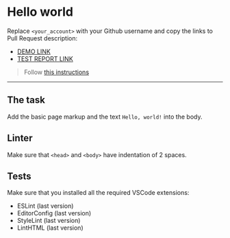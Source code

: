 # Hello world

Replace `<your_account>` with your Github username and copy the links to Pull Request description:
- [DEMO LINK](https://OleksandraKoshyk.github.io/layout_hello-world/)
- [TEST REPORT LINK](https://OleksandraKoshyk.github.io/layout_hello-world/report/html_report/)

> Follow [this instructions](https://mate-academy.github.io/layout_task-guideline/#how-to-solve-the-layout-tasks-on-github)
___

## The task

Add the basic page markup and the text `Hello, world!` into the body.

## Linter

Make sure that `<head>` and `<body>` have indentation of 2 spaces.

## Tests

Make sure that you installed all the required VSCode extensions:

- ESLint (last version)
- EditorConfig (last version)
- StyleLint (last version)
- LintHTML (last version)
